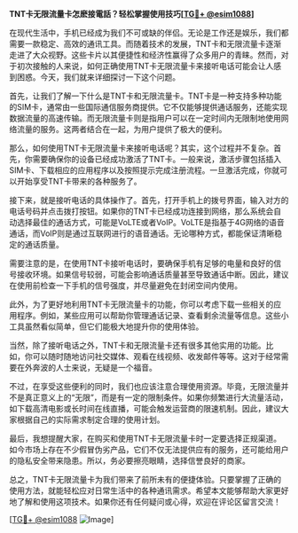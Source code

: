 **TNT卡无限流量卡怎麽接電話？轻松掌握使用技巧[[TG💪+ @esim1088](https://t.me/s/esim1088)]**

在现代生活中，手机已经成为我们不可或缺的伴侣。无论是工作还是娱乐，我们都需要一款稳定、高效的通讯工具。而随着技术的发展，TNT卡和无限流量卡逐渐走进了大众视野。这些卡片以其便捷性和经济性赢得了众多用户的青睐。然而，对于初次接触的人来说，如何正确使用TNT卡无限流量卡来接听电话可能会让人感到困惑。今天，我们就来详细探讨一下这个问题。

首先，让我们了解一下什么是TNT卡和无限流量卡。TNT卡是一种支持多种功能的SIM卡，通常由一些国际通信服务商提供。它不仅能够提供通话服务，还能实现数据流量的高速传输。而无限流量卡则是指用户可以在一定时间内无限制地使用网络流量的服务。这两者结合在一起，为用户提供了极大的便利。

那么，如何使用TNT卡无限流量卡来接听电话呢？其实，这个过程并不复杂。首先，你需要确保你的设备已经成功激活了TNT卡。一般来说，激活步骤包括插入SIM卡、下载相应的应用程序以及按照提示完成注册流程。一旦激活完成，你就可以开始享受TNT卡带来的各种服务了。

接下来，就是接听电话的具体操作了。首先，打开手机上的拨号界面，输入对方的电话号码并点击拨打按钮。如果你的TNT卡已经成功连接到网络，那么系统会自动选择最佳的通话方式，可能是VoLTE或者VoIP。VoLTE是指基于4G网络的语音通话，而VoIP则是通过互联网进行的语音通话。无论哪种方式，都能保证清晰稳定的通话质量。

需要注意的是，在使用TNT卡接听电话时，要确保手机有足够的电量和良好的信号接收环境。如果信号较弱，可能会影响通话质量甚至导致通话中断。因此，建议在使用前检查一下手机的信号强度，并尽量避免在封闭空间内使用。

此外，为了更好地利用TNT卡无限流量卡的功能，你可以考虑下载一些相关的应用程序。例如，某些应用可以帮助你管理通话记录、查看剩余流量等信息。这些小工具虽然看似简单，但它们能极大地提升你的使用体验。

当然，除了接听电话之外，TNT卡和无限流量卡还有很多其他实用的功能。比如，你可以随时随地访问社交媒体、观看在线视频、收发邮件等等。这对于经常需要在外奔波的人士来说，无疑是一个福音。

不过，在享受这些便利的同时，我们也应该注意合理使用资源。毕竟，无限流量并不是真正意义上的“无限”，而是有一定的限制条件。如果你频繁进行大流量活动，如下载高清电影或长时间在线直播，可能会触发运营商的限速机制。因此，建议大家根据自己的实际需求制定合理的使用计划。

最后，我想提醒大家，在购买和使用TNT卡无限流量卡时一定要选择正规渠道。如今市场上存在不少假冒伪劣产品，它们不仅无法提供应有的服务，还可能给用户的隐私安全带来隐患。所以，务必要擦亮眼睛，选择信誉良好的商家。

总之，TNT卡无限流量卡为我们带来了前所未有的便捷体验。只要掌握了正确的使用方法，就能轻松应对日常生活中的各种通讯需求。希望本文能够帮助大家更好地了解和使用这项技术。如果你还有任何疑问或心得，欢迎在评论区留言交流！

[[TG💪+ @esim1088](https://t.me/s/esim1088) ![Image](https://i.postimg.cc/4NQfJmqS/Snipaste-2025-05-13-00-14-12.png)]
